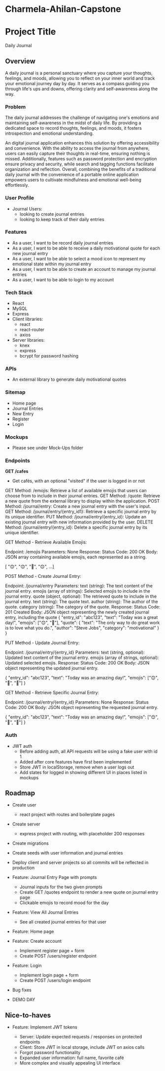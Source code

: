 # Charmela-Ahilan-Capstone

# Project Title

Daily Journal

## Overview

A daily journal is a personal sanctuary where you capture your thoughts, feelings, and moods, allowing you to reflect on your inner world and track your emotional journey day by day. It serves as a compass guiding you through life's ups and downs, offering clarity and self-awareness along the way.

### Problem

The daily journal addresses the challenge of navigating one's emotions and maintaining self-awareness in the midst of daily life. By providing a dedicated space to record thoughts, feelings, and moods, it fosters introspection and emotional understanding.

An digital journal application enhances this solution by offering accessibility and convenience. With the ability to access the journal from anywhere, users can easily capture their thoughts in real-time, ensuring nothing is missed. Additionally, features such as password protection and encryption ensure privacy and security, while search and tagging functions facilitate organization and reflection. Overall, combining the benefits of a traditional daily journal with the convenience of a portable online application empowers users to cultivate mindfulness and emotional well-being effortlessly.

### User Profile

- Journal Users:
  - looking to create journal entries
  - looking to keep track of their daily entries

### Features

- As a user, I want to be record daily journal entries
- As a user, I want to be able to receive a daily motivational quote for each new journal entry
- As a user, I want to be able to select a mood icon to represent my emotional state within my journal entry
- As a user, I want to be able to create an account to manage my journal entries
- As a user, I want to be able to login to my account

### Tech Stack

- React
- MySQL
- Express
- Client libraries:
  - react
  - react-router
  - axios
- Server libraries:
  - knex
  - express
  - bcrypt for password hashing

### APIs

- An external library to generate daily motivational quotes

### Sitemap

- Home page
- Journal Entries
- New Entry
- Register
- Login

### Mockups

- Please see under Mock-Ups folder

### Endpoints

**GET /cafes**

- Get cafés, with an optional "visited" if the user is logged in or not

GET Method:
/emojis: Retrieve a list of available emojis that users can choose from to include in their journal entries.
GET Method:
/quote: Retrieve a new quote from the external library to display within the application.
POST Method:
/journal/entry: Create a new journal entry with the user's input.
GET Method:
/journal/entry/{entry_id1}: Retrieve a specific journal entry by its unique identifier.
PUT Method:
/journal/entry/{entry_id}: Update an existing journal entry with new information provided by the user.
DELETE Method:
/journal/entry/{entry_id}: Delete a specific journal entry by its unique identifier.

GET Method - Retrieve Available Emojis:

Endpoint: /emojis
Parameters: None
Response:
Status Code: 200 OK
Body: JSON array containing available emojis, each represented as a string.

[ "😊", "😊", "💖", "😊", ...]

POST Method - Create Journal Entry:

Endpoint: /journal/entry
Parameters:
text (string): The text content of the journal entry.
emojis (array of strings): Selected emojis to include in the journal entry.
quote (object, optional): The retrieved quote to include in the journal entry.
text (string): The quote text.
author (string): The author of the quote.
category (string): The category of the quote.
Response:
Status Code: 201 Created
Body: JSON object representing the newly created journal entry, including the quote
{
"entry_id": "abc123",
"text": "Today was a great day!",
"emojis": ["😊", "🌟"],
"quote": {
"text": "The only way to do great work is to love what you do.",
"author": "Steve Jobs",
"category": "motivational"
}
}

PUT Method - Update Journal Entry:

Endpoint: /journal/entry/{entry_id}
Parameters:
text (string, optional): Updated text content of the journal entry.
emojis (array of strings, optional): Updated selected emojis.
Response:
Status Code: 200 OK
Body: JSON object representing the updated journal entry.

{
"entry_id": "abc123",
"text": "Today was an amazing day!",
"emojis": ["😊", "🌟", "💖"]
}

GET Method - Retrieve Specific Journal Entry:

Endpoint: /journal/entry/{entry_id}
Parameters: None
Response:
Status Code: 200 OK
Body: JSON object representing the requested journal entry.

{
"entry_id": "abc123",
"text": "Today was an amazing day!",
"emojis": ["😊", "🌟", "💖"]
}

### Auth

- JWT auth
  - Before adding auth, all API requests will be using a fake user with id 1
  - Added after core features have first been implemented
  - Store JWT in localStorage, remove when a user logs out
  - Add states for logged in showing different UI in places listed in mockups

## Roadmap

- Create user

  - react project with routes and boilerplate pages

- Create server

  - express project with routing, with placeholder 200 responses

- Create migrations

- Create seeds with user information and journal entries

- Deploy client and server projects so all commits will be reflected in production

- Feature: Journal Entry Page with prompts

  - Journal inputs for the two given prompts
  - Create GET /quotes endpoint to render a new quote on journal entry page
  - Clickable emojis to record mood for the day

- Feature: View All Journal Entries

  - See all created journal entries for that user

- Feature: Home page

- Feature: Create account

  - Implement register page + form
  - Create POST /users/register endpoint

- Feature: Login

  - Implement login page + form
  - Create POST /users/login endpoint

- Bug fixes

- DEMO DAY

## Nice-to-haves

- Feature: Implement JWT tokens

  - Server: Update expected requests / responses on protected endpoints
  - Client: Store JWT in local storage, include JWT on axios calls
  - Forgot password functionality
  - Expanded user information: full name, favorite café
  - More complex and visually appealing UI interface
